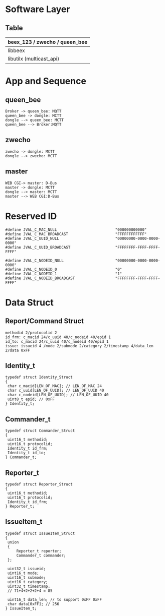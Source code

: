 # Software Layer
## Table
| beex_123 / zwecho / queen_bee |
| ------------- |
| libbeex |
| libutilx (multicast_api) |

# App and Sequence
## queen_bee

   ```sequence
   Broker -> queen_bee: MQTT
   queen_bee -> dongle: MCTT
   dongle --> queen_bee: MCTT
   queen_bee --> Broker:MQTT
   ```

## zwecho

   ```sequence
   zwecho -> dongle: MCTT
   dongle --> zwecho: MCTT
   ```

## master

   ```sequence
   WEB CGI-> master: D-Bus
   master -> dongle: MCTT
   dongle --> master: MCTT
   master --> WEB CGI:D-Bus
   ```

# Reserved ID

   ```
#define JVAL_C_MAC_NULL                          "000000000000"
#define JVAL_C_MAC_BROADCAST                     "FFFFFFFFFFFF"
#define JVAL_C_UUID_NULL                         "00000000-0000-0000-0000"
#define JVAL_C_UUID_BROADCAST                    "FFFFFFFF-FFFF-FFFF-FFFF"

#define JVAL_C_NODEID_NULL                       "00000000-0000-0000-0000"
#define JVAL_C_NODEID_0                          "0"
#define JVAL_C_NODEID_1                          "1"
#define JVAL_C_NODEID_BROADCAST                  "FFFFFFFF-FFFF-FFFF-FFFF"
   ```

# Data Struct
## Report/Command Struct
   ```
methodid 2/protocolid 2
id_frm: c_macid 24/c_uuid 40/c_nodeid 40/epid 1
id_to: c_macid 24/c_uuid 40/c_nodeid 40/epid 1
issue: issueid 4 /mode 2/submode 2/category 2/timestamp 4/data_len 2/data 0xFF
   ```

## Identity_t
   ```
typedef struct Identity_Struct
{
	char c_macid[LEN_OF_MAC]; // LEN_OF_MAC 24
	char c_uuid[LEN_OF_UUID]; // LEN_OF_UUID 40
	char c_nodeid[LEN_OF_UUID]; // LEN_OF_UUID 40
	uint8_t epid; // 0xFF
} Identity_t;
   ```

## Commander_t
   ```
typedef struct Commander_Struct
{
	uint16_t methodid;
	uint16_t protocolid;
	Identity_t id_frm;
	Identity_t id_to;
} Commander_t;
   ```

## Reporter_t
   ```
typedef struct Reporter_Struct
{
	uint16_t methodid;
	uint16_t protocolid;
	Identity_t id_frm;
} Reporter_t;
   ```

## IssueItem_t
   ```
typedef struct IssueItem_Struct
{
	union
	{
		Reporter_t reporter;
		Commander_t commander;
	};

	uint32_t issueid;
	uint16_t mode;
	uint16_t submode;
	uint16_t category;
	uint32_t timestamp;
	// 71+4+2+2+2+4 = 85

	uint16_t data_len; // to support 0xFF 0xFF
	char data[0xFF]; // 256
} IssueItem_t;
   ```

